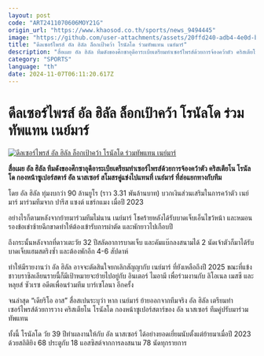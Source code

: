 ```yaml
---
layout: post
code: "ART2411070606MOY21G"
origin_url: "https://www.khaosod.co.th/sports/news_9494445"
image: "https://github.com/user-attachments/assets/20ffd240-adb4-4e0d-bdbd-c56b14320924"
title: "ดีลเซอร์ไพรส์ อัล ฮิลัล ล็อกเป้าคว้า โรนัลโด ร่วมทัพแทน เนย์มาร์"
description: "สื่อเผย อัล ฮิลัล ทีมดังของศึกซาอุดีอาระเบียเตรียมทำเซอร์ไพรส์ด้วยการจ้องคว้าตัว คริสเตียโน โรนัลโด กองหน้าซูเปอร์สตาร์ อัล นาสเซอร์ สโมสรคู่แข่งไปแทนที่ เนย์มาร์ ที่ส่อแยกทางกับทีม"
category: "SPORTS"
language: "th"
date: 2024-11-07T06:11:20.617Z
---
```


# ดีลเซอร์ไพรส์ อัล ฮิลัล ล็อกเป้าคว้า โรนัลโด ร่วมทัพแทน เนย์มาร์

[![ดีลเซอร์ไพรส์ อัล ฮิลัล ล็อกเป้าคว้า โรนัลโด ร่วมทัพแทน เนย์มาร์](https://www.khaosod.co.th/wpapp/uploads/2024/11/ronaldo-neymar-8665.jpg "ดีลเซอร์ไพรส์ อัล ฮิลัล ล็อกเป้าคว้า โรนัลโด ร่วมทัพแทน เนย์มาร์")](https://www.khaosod.co.th/wpapp/uploads/2024/11/ronaldo-neymar-8665.jpg)

**สื่อเผย อัล ฮิลัล ทีมดังของศึกซาอุดีอาระเบียเตรียมทำเซอร์ไพรส์ด้วยการจ้องคว้าตัว คริสเตียโน โรนัลโด กองหน้าซูเปอร์สตาร์ อัล นาสเซอร์ สโมสรคู่แข่งไปแทนที่ เนย์มาร์ ที่ส่อแยกทางกับทีม**

โดย อัล ฮิลัล ทุ่มงบกว่า 90 ล้านยูโร (ราว 3.31 พันล้านบาท) บวกเงินส่วนเสริมในการคว้าตัว เนย์มาร์ มาร่วมทีมจาก ปารีส แซงต์ แชร์กแมง เมื่อปี 2023

อย่างไรก็ตามหลังจากย้ายมาร่วมทีมไม่นาน เนย์มาร์ โชคร้ายหลังได้รับบาดเจ็บเอ็นไขว้หน้า และหมอนรองข้อเข่าซ้ายฉีกขาดทำให้ต้องเข้ารับการผ่าตัด และพักยาวไปเกือบปี

ถึงกระนั้นหลังจากที่ดาวเตะวัย 32 ปีสลัดอาการบาดเจ็บ และคัมแบ๊กลงสนามได้ 2 นัดเจ้าตัวก็มาได้รับบาดเจ็บแฮมสตริงซ้ำ และต้องพักอีก 4-6 สัปดาห์

ทำให้มีรายงานว่า อัล ฮิลัล อาจจะตัดสินใจยกเลิกสัญญากับ เนย์มาร์ ที่ยังเหลือถึงปี 2025 ขณะที่แข้งชาวบราซิลเลียนรายนี้ก็มีเป้าหมายจะย้ายไปอยู่กับ อินเตอร์ ไมอามี เพื่อร่วมงานกับ ลิโอเนล เมสซี และหลุยส์ ซัวเรซ อดีตเพื่อนร่วมทีม บาร์เซโลนา อีกครั้ง

จนล่าสุด “เดียริโอ อาส” สื่อสเปนระบุว่า หาก เนย์มาร์ ย้ายออกจากทีมจริง อัล ฮิลัล เตรียมทำเซอร์ไพรส์ด้วยการวาง คริสเตียโน โรนัลโด กองหน้าซูเปอร์สตาร์ของ อัล นาสเซอร์ ทีมคู่ปรับมาร่วมทัพแทน

ทั้งนี้ โรนัลโด วัย 39 ปีทำผลงานให้กับ อัล นาสเซอร์ ได้อย่างยอดเยี่ยมนับตั้งแต่ย้ายมาเมื่อปี 2023 ด้วยสถิติยิง 68 ประตูกับ 18 แอสซิสต์จากการลงสนาม 78 นัดทุกรายการ

